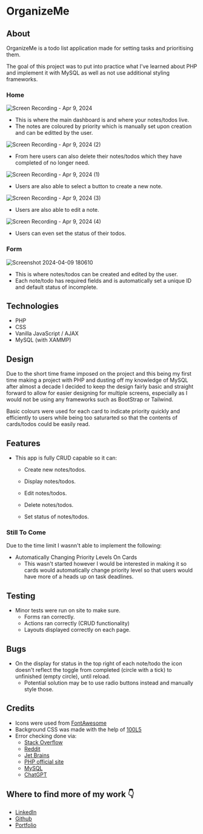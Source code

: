 # OrganizeMe

## About

OrganizeMe is a todo list application made for setting tasks and prioritising them.

The goal of this project was to put into practice what I've learned about PHP and implement it with MySQL as well as not use additional styling frameworks.


### Home

![Screen Recording - Apr 9, 2024](https://github.com/Terafora/OrganizeMe/assets/144109245/8fa2cd3d-063e-4238-a014-477bafbff0c9)

- This is where the main dashboard is and where your notes/todos live.
- The notes are coloured by priority which is manually set upon creation and can be editted by the user.

![Screen Recording - Apr 9, 2024 (2)](https://github.com/Terafora/OrganizeMe/assets/144109245/3f6005fd-22f7-4fde-ad76-0cde19a13e82)

- From here users can also delete their notes/todos which they have completed of no longer need.

![Screen Recording - Apr 9, 2024 (1)](https://github.com/Terafora/OrganizeMe/assets/144109245/48bd51b8-b573-4e29-b551-e52f4cf9de41)

- Users are also able to select a button to create a new note.

![Screen Recording - Apr 9, 2024 (3)](https://github.com/Terafora/OrganizeMe/assets/144109245/90abd886-51ee-413c-9b95-2ce55ad7a39e)

- Users are also able to edit a note.

![Screen Recording - Apr 9, 2024 (4)](https://github.com/Terafora/OrganizeMe/assets/144109245/d5825114-40ed-4ca7-9f51-d9127c364a15)

- Users can even set the status of their todos.

### Form

![Screenshot 2024-04-09 180610](https://github.com/Terafora/OrganizeMe/assets/144109245/53bda497-4052-4be8-bc95-f3557b7ea69c)

- This is where notes/todos can be created and edited by the user.
- Each note/todo has required fields and is automatically set a unique ID and default status of incomplete.

## Technologies

- PHP 
- CSS
- Vanilla JavaScript / AJAX
- MySQL (with XAMMP)

## Design

Due to the short time frame imposed on the project and this being my first time making a project with PHP and dusting off my knowledge of MySQL after almost a decade I decided to keep the design fairly basic and straight forward to allow for easier designing for multiple screens, especially as I would not be using any frameworks such as BootStrap or Tailwind.

Basic colours were used for each card to indicate priority quickly and efficiently to users while being too saturarted so that the contents of cards/todos could be easily read.

## Features

- This app is fully CRUD capable so it can:

    - Create new notes/todos.

    - Display notes/todos.
    
    - Edit notes/todos.

    - Delete notes/todos.
 
    - Set status of notes/todos.

### Still To Come

Due to the time limit I wasnn't able to implement the following:

- Automatically Changing Priority Levels On Cards
    - This wasn't started however I would be interested in making it so cards would automatically change priority level so that users would have more of a heads up on task deadlines.

## Testing

- Minor tests were run on site to make sure.
    - Forms ran correctly.
    - Actions ran correctly (CRUD functionality)
    - Layouts displayed correctly on each page.
 
## Bugs

- On the display for status in the top right of each note/todo the icon doesn't reflect the toggle from completed (circle with a tick) to unfinished (empty circle), until reload.
    - Potential solution may be to use radio buttons instead and manually style those.

## Credits

- Icons were used from [FontAwesome](https://fontawesome.com/)
- Background CSS was made with the help of [100L5](https://10015.io)
- Error checking done via:
    - [Stack Overflow](https://stackoverflow.com/)
    - [Reddit](https://Reddit.com/)
    - [Jet Brains](https://www.jetbrains.com)
    - [PHP official site](https://www.php.net)
    - [MySQL](https://dev.mysql.com)
    - [ChatGPT](https://chat.openai.com/)

## Where to find more of my work 👇

- [LinkedIn](https://www.linkedin.com/in/charlotte-stone-web/)
- [Github](https://github.com/Terafora)
- [Portfolio](https://terafora.github.io/Portfolio-Site/)
